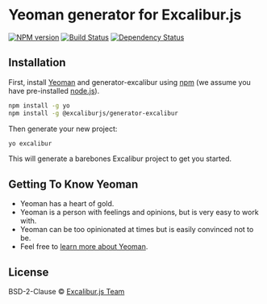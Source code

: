 # Yeoman generator for Excalibur.js

[![NPM version][npm-image]][npm-url] [![Build Status][travis-image]][travis-url] [![Dependency Status][daviddm-image]][daviddm-url]

## Installation

First, install [Yeoman](http://yeoman.io) and generator-excalibur using [npm](https://www.npmjs.com/) (we assume you have pre-installed [node.js](https://nodejs.org/)).

```bash
npm install -g yo
npm install -g @excaliburjs/generator-excalibur
```

Then generate your new project:

```bash
yo excalibur
```

This will generate a barebones Excalibur project to get you started.

## Getting To Know Yeoman

 * Yeoman has a heart of gold.
 * Yeoman is a person with feelings and opinions, but is very easy to work with.
 * Yeoman can be too opinionated at times but is easily convinced not to be.
 * Feel free to [learn more about Yeoman](http://yeoman.io/).

## License

BSD-2-Clause © [Excalibur.js Team](http://excaliburjs.com)


[npm-image]: https://badge.fury.io/js/%40excaliburjs%2Fgenerator-excalibur.svg
[npm-url]: https://npmjs.org/package/generator-excalibur
[travis-image]: https://travis-ci.org/excaliburjs/generator-excalibur.svg?branch=master
[travis-url]: https://travis-ci.org/excaliburjs/generator-excalibur
[daviddm-image]: https://david-dm.org/excaliburjs/generator-excalibur.svg?theme=shields.io
[daviddm-url]: https://david-dm.org/excaliburjs/generator-excalibur
